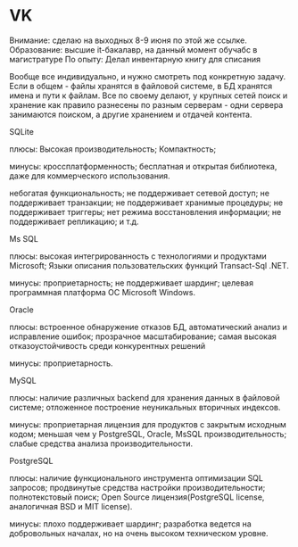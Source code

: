 # VK


Внимание: сделаю  на выходных 8-9 июня по этой же ссылке.
Образование: высшие it-бакалавр, на данный момент обучабс в магистратуре 
По опыту: Делал инвентарную книгу для списания


Вообще все индивидуально, и нужно смотреть под конкретную задачу.
Если в общем - файлы хранятся в файловой системе, в БД хранятся имена и пути к файлам.
Все по своему делают, у крупных сетей поиск и хранение как правило разнесены по разным серверам - одни сервера занимаются поиском, а другие хранением и отдачей контента.


SQLite

плюсы:
Высокая производительность;
Компактность;

минусы:
кроссплатформенность;
бесплатная и открытая библиотека, даже для коммерческого
использования.

небогатая функциональность;
не поддерживает сетевой доступ;
не поддерживает транзакции;
не поддерживает хранимые процедуры;
не поддерживает триггеры;
нет режима восстановления информации;
не поддерживает репликацию;
и т.д.


Ms SQL

плюсы:
высокая интегрированность с технологиями и продуктами
Microsoft;
Языки описания пользовательских функций Transact-Sql
.NET.

минусы:
проприетарность;
не поддерживает шардинг;
целевая программная платформа ОС Microsoft Windows.

Oracle

плюсы:
встроенное обнаружение отказов БД, автоматический анализ и
исправление ошибок;
прозрачное масштабирование;
самая высокая отказоустойчивость среди конкурентных решений

минусы:
проприетарность.


MySQL

плюсы:
наличие различных backend для хранения данных в файловой
системе;
отложенное построение неуникальных вторичных индексов.

минусы:
проприетарная лицензия для продуктов с закрытым исходным
кодом;
меньшая чем у PostgreSQL, Oracle, MsSQL производительность;
слабые средства анализа производительности.


PostgreSQL

плюсы:
наличие функционального инструмента оптимизации SQL запросов;
продвинутые средства настройки производительности;
полнотекстовый поиск;
Open Source лицензия(PostgreSQL license, аналогичная BSD и MIT license).

минусы:
плохо поддерживает шардинг;
разработка ведется на добровольных началах, но на очень
высоком техническом уровне.



